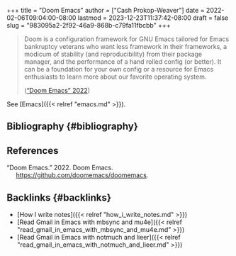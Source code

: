 +++
title = "Doom Emacs"
author = ["Cash Prokop-Weaver"]
date = 2022-02-06T09:04:00-08:00
lastmod = 2023-12-23T11:37:42-08:00
draft = false
slug = "983095a2-2f92-46a9-868b-c79fa11fbcbb"
+++

> Doom is a configuration framework for GNU Emacs tailored for Emacs bankruptcy veterans who want less framework in their frameworks, a modicum of stability (and reproducibility) from their package manager, and the performance of a hand rolled config (or better). It can be a foundation for your own config or a resource for Emacs enthusiasts to learn more about our favorite operating system.
>
> (<a href="#citeproc_bib_item_1">“Doom Emacs” 2022</a>)

See [Emacs]({{< relref "emacs.md" >}}).


## Bibliography {#bibliography}

## References

<style>.csl-entry{text-indent: -1.5em; margin-left: 1.5em;}</style><div class="csl-bib-body">
  <div class="csl-entry"><a id="citeproc_bib_item_1"></a>“Doom Emacs.” 2022. Doom Emacs. <a href="https://github.com/doomemacs/doomemacs">https://github.com/doomemacs/doomemacs</a>.</div>
</div>



## Backlinks {#backlinks}

-   [How I write notes]({{< relref "how_i_write_notes.md" >}})
-   [Read Gmail in Emacs with mbsync and mu4e]({{< relref "read_gmail_in_emacs_with_mbsync_and_mu4e.md" >}})
-   [Read Gmail in Emacs with notmuch and lieer]({{< relref "read_gmail_in_emacs_with_notmuch_and_lieer.md" >}})
